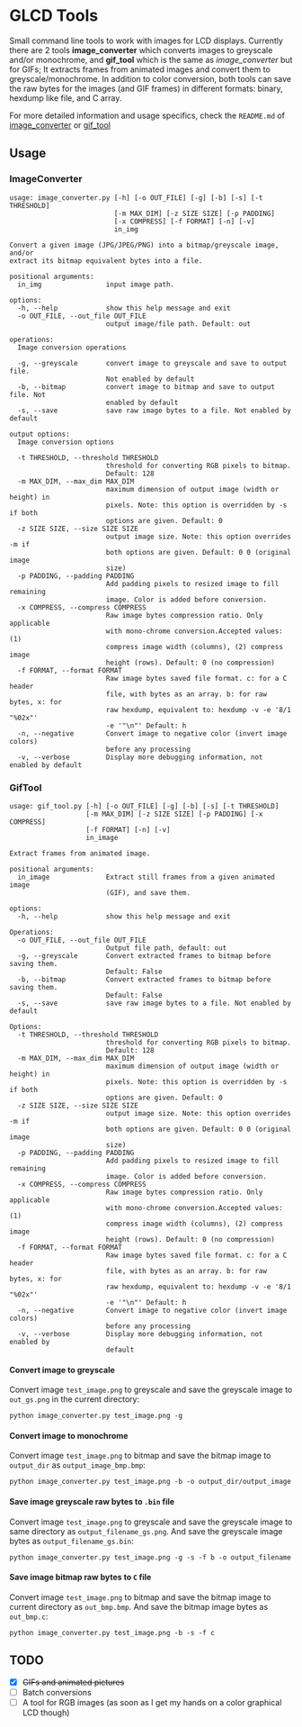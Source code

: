 # GLCD Tools

Small command line tools to work with images for LCD displays. Currently there are 2 tools **image_converter** which
converts images to greyscale and/or monochrome, and **gif_tool** which is the same as *image_converter* but for GIFs; It
extracts frames from animated images and convert them to greyscale/monochrome. In addition to color conversion, both
tools can save the raw bytes for the images (and GIF frames) in different formats: binary, hexdump like file, and C
array.

For more detailed information and usage specifics, check the `README.md` of [image_converter](converter\README.md)
or [gif_tool](gif\README.md)

## Usage

### ImageConverter

```text
usage: image_converter.py [-h] [-o OUT_FILE] [-g] [-b] [-s] [-t THRESHOLD]
                          [-m MAX_DIM] [-z SIZE SIZE] [-p PADDING]
                          [-x COMPRESS] [-f FORMAT] [-n] [-v]
                          in_img

Convert a given image (JPG/JPEG/PNG) into a bitmap/greyscale image, and/or
extract its bitmap equivalent bytes into a file.

positional arguments:
  in_img                input image path.

options:
  -h, --help            show this help message and exit
  -o OUT_FILE, --out_file OUT_FILE
                        output image/file path. Default: out

operations:
  Image conversion operations

  -g, --greyscale       convert image to greyscale and save to output file.
                        Not enabled by default
  -b, --bitmap          convert image to bitmap and save to output file. Not
                        enabled by default
  -s, --save            save raw image bytes to a file. Not enabled by default

output options:
  Image conversion options

  -t THRESHOLD, --threshold THRESHOLD
                        threshold for converting RGB pixels to bitmap.
                        Default: 128
  -m MAX_DIM, --max_dim MAX_DIM
                        maximum dimension of output image (width or height) in
                        pixels. Note: this option is overridden by -s if both
                        options are given. Default: 0
  -z SIZE SIZE, --size SIZE SIZE
                        output image size. Note: this option overrides -m if
                        both options are given. Default: 0 0 (original image
                        size)
  -p PADDING, --padding PADDING
                        Add padding pixels to resized image to fill remaining
                        image. Color is added before conversion.
  -x COMPRESS, --compress COMPRESS
                        Raw image bytes compression ratio. Only applicable
                        with mono-chrome conversion.Accepted values: (1)
                        compress image width (columns), (2) compress image
                        height (rows). Default: 0 (no compression)
  -f FORMAT, --format FORMAT
                        Raw image bytes saved file format. c: for a C header
                        file, with bytes as an array. b: for raw bytes, x: for
                        raw hexdump, equivalent to: hexdump -v -e '8/1 "%02x"'
                        -e '"\n"' Default: h
  -n, --negative        Convert image to negative color (invert image colors)
                        before any processing
  -v, --verbose         Display more debugging information, not enabled by default

```

### GifTool

```text
usage: gif_tool.py [-h] [-o OUT_FILE] [-g] [-b] [-s] [-t THRESHOLD]
                   [-m MAX_DIM] [-z SIZE SIZE] [-p PADDING] [-x COMPRESS]
                   [-f FORMAT] [-n] [-v]
                   in_image

Extract frames from animated image.

positional arguments:
  in_image              Extract still frames from a given animated image
                        (GIF), and save them.

options:
  -h, --help            show this help message and exit

Operations:
  -o OUT_FILE, --out_file OUT_FILE
                        Output file path, default: out
  -g, --greyscale       Convert extracted frames to bitmap before saving them.
                        Default: False
  -b, --bitmap          Convert extracted frames to bitmap before saving them.
                        Default: False
  -s, --save            save raw image bytes to a file. Not enabled by default

Options:
  -t THRESHOLD, --threshold THRESHOLD
                        threshold for converting RGB pixels to bitmap.
                        Default: 128
  -m MAX_DIM, --max_dim MAX_DIM
                        maximum dimension of output image (width or height) in
                        pixels. Note: this option is overridden by -s if both
                        options are given. Default: 0
  -z SIZE SIZE, --size SIZE SIZE
                        output image size. Note: this option overrides -m if
                        both options are given. Default: 0 0 (original image
                        size)
  -p PADDING, --padding PADDING
                        Add padding pixels to resized image to fill remaining
                        image. Color is added before conversion.
  -x COMPRESS, --compress COMPRESS
                        Raw image bytes compression ratio. Only applicable
                        with mono-chrome conversion.Accepted values: (1)
                        compress image width (columns), (2) compress image
                        height (rows). Default: 0 (no compression)
  -f FORMAT, --format FORMAT
                        Raw image bytes saved file format. c: for a C header
                        file, with bytes as an array. b: for raw bytes, x: for
                        raw hexdump, equivalent to: hexdump -v -e '8/1 "%02x"'
                        -e '"\n"' Default: h
  -n, --negative        Convert image to negative color (invert image colors)
                        before any processing
  -v, --verbose         Display more debugging information, not enabled by
                        default
```

#### Convert image to greyscale

Convert image `test_image.png` to greyscale and save the greyscale image to `out_gs.png` in the current directory:

`python image_converter.py test_image.png -g`

#### Convert image to monochrome

Convert image `test_image.png` to bitmap and save the bitmap image to `output_dir` as `output_image_bmp.bmp`:

`python image_converter.py test_image.png -b -o output_dir/output_image`

#### Save image greyscale raw bytes to `.bin` file

Convert image `test_image.png` to greyscale and save the greyscale image to same directory as `output_filename_gs.png`.
And save the greyscale image bytes as `output_filename_gs.bin`:

`python image_converter.py test_image.png -g -s -f b -o output_filename`

#### Save image bitmap raw bytes to `C` file

Convert image `test_image.png` to bitmap and save the bitmap image to current directory as `out_bmp.bmp`. And save the
bitmap image bytes as `out_bmp.c`:

`python image_converter.py test_image.png -b -s -f c`

## TODO

- [x] ~~GIFs and animated pictures~~
- [ ] Batch conversions
- [ ] A tool for RGB images (as soon as I get my hands on a color graphical LCD though)
